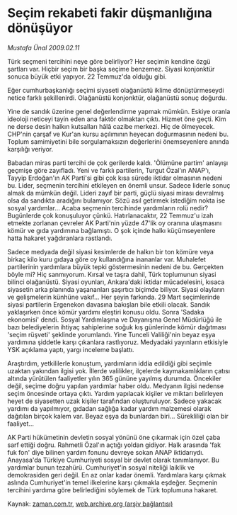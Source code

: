 # Seçim rekabeti fakir düşmanlığına dönüşüyor

*Mustafa Ünal 2009.02.11*

<tr><td class="metin" colspan="2" style="padding-top: 20px; padding-left: 5px; padding-right: 10px;">Türk seçmeni tercihini neye göre belirliyor? Her seçimin kendine özgü şartları var. Hiçbir seçim bir başka seçime benzemez. Siyasi konjonktür sonuca büyük etki yapıyor. 22 Temmuz'da olduğu gibi.</td></tr><tr><td class="metin" colspan="2" style="padding-top: 20px; padding-left: 5px; padding-right: 10px;"><p>Eğer cumhurbaşkanlığı seçimi siyaseti olağanüstü iklime dönüştürmeseydi netice farklı şekillenirdi. Olağanüstü konjonktür, olağanüstü sonuç doğurdu.
<p>Yine de sandık üzerine genel değerlendirme yapmak mümkün. Eskiye oranla ideoloji neticeyi tayin eden ana faktör olmaktan çıktı. Hizmet öne geçti. Kim ne derse desin halkın kutsalları hâlâ cazibe merkezi. Hiç de ölmeyecek. CHP'nin çarşaf ve Kur'an kursu açılımının heyecan doğurmasının nedeni bu. Toplum samimiyetini bile sorgulamaksızın değerlerini önemseyenlere anında karşılığı veriyor.
<p>Babadan miras parti tercihi de çok gerilerde kaldı. 'Ölümüne partim' anlayışı geçmişe göre zayıfladı. Yeni ve farklı partilerin, Turgut Özal'ın ANAP'ı, Tayyip Erdoğan'ın AK Parti'si gibi çok kısa sürede iktidar olmasının nedeni bu. Lider, seçmenin tercihini etkileyen en önemli unsur. Sadece liderle sonuç almak da mümkün değil. Lideri zayıf bir parti, güçlü siyasi mirası devralmış olsa da sandıkta aradığını bulamıyor. Sözü asıl getirmek istediğim nokta ise sosyal yardımlar... Acaba seçmenin tercihinde yardımların rolü nedir? Bugünlerde çok konuşuluyor çünkü. Hatırlanacaktır, 22 Temmuz'u izah etmekte zorlanan çevreler AK Parti'nin yüzde 47'lik oy oranına ulaşmasını kömür ve gıda yardımına bağlamıştı. O şok içinde halkı küçümseyenlere hatta hakaret yağdıranlara rastlandı.
<p>Sadece medyada değil siyasi kesimlerde de halkın bir ton kömüre veya birkaç kilo kuru gıdaya göre oy kullandığına inananlar var. Muhalefet partilerinin yardımlara büyük tepki göstermesinin nedeni de bu. Gerçekten böyle mi? Hiç sanmıyorum. Kırsal ve taşra dahil, Türk toplumunun siyasi bilinci olağanüstü. Siyasi oyunları, Ankara'daki iktidar mücadelesini, kısaca siyasetin arka planında yaşananları şaşırtıcı biçimde biliyor. Siyasi olayların ve gelişmelerin künhüne vakıf... Her şeyin farkında. 29 Mart seçimlerinde siyasi partilerin Ergenekon davasına bakışları bile etkili olacak. Sandık yaklaşırken önce kömür yardımı eleştiri konusu oldu. Sonra 'Sadaka ekonomisi' dendi. Sosyal Yardımlaşma ve Dayanışma Genel Müdürlüğü ile bazı belediyelerin ihtiyaç sahiplerine soğuk kış günlerinde kömür dağıtması 'seçim rüşveti' şeklinde yorumlandı. Yine Tunceli Valiliği'nin beyaz eşya yardımına şiddetle karşı çıkanlara rastlıyoruz. Medyadaki yayınların etkisiyle YSK açıklama yaptı, yargı inceleme başlattı.
<p>Araştırdım, yetkililerle konuştum, yardımların iddia edildiği gibi seçimle uzaktan yakından ilgisi yok. İllerde valilikler, ilçelerde kaymakamlıkların çatısı altında yürütülen faaliyetler yılın 365 gününe yayılmış durumda. Öncekiler değil, seçime doğru yapılan yardımlar haber oldu. Medyanın ilgisi nedense seçim öncesinde ortaya çıktı. Yardım yapılacak kişiler ve miktarı belirleyen heyet de siyasetten uzak kişiler tarafından oluşturuluyor. Sadece yakacak yardımı da yapılmıyor, gıdadan sağlığa kadar yardım malzemesi olarak dağıtılan birçok kalem var. Beyaz eşya da bunlardan biri... Sürekliliği olan bir faaliyet...
<p>AK Parti hükümetinin devletin sosyal yönünü öne çıkarmak için özel çaba sarf ettiği doğru. Rahmetli Özal'ın açtığı yoldan gidiyor. Halk arasında 'fak fuk fon' diye bilinen yardım fonunu devreye sokan ANAP iktidarıydı. Anayasa'da Türkiye Cumhuriyeti sosyal bir devlet olarak tanımlanıyor. Bu yardımlar bunun tezahürü. Cumhuriyet'in sosyal niteliği laiklik ve demokrasiden geri değil. En az onlar kadar önemli. Yardımlara karşı çıkmak aslında Cumhuriyet'in temel ilkelerine karşı çıkmakla eşdeğer. Seçmenin tercihini yardıma göre belirlediğini söylemek de Türk toplumuna hakaret.<br/></p></p></p></p></p></p></td></tr>

Kaynak: [zaman.com.tr](http://zaman.com.tr/yazar.do?yazino=813868), [web.archive.org (arşiv bağlantısı)](http://web.archive.org/web/20090301032314/http://www.zaman.com.tr:80/yazar.do?yazino=813868)
